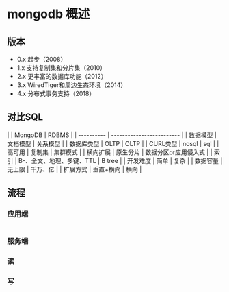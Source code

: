 # mongodb 概述

## 版本

- 0.x 起步（2008）
- 1.x 支持复制集和分片集（2010）
- 2.x 更丰富的数据库功能（2012）
- 3.x WiredTiger和周边生态环境（2014）
- 4.x 分布式事务支持（2018）

## 对比SQL

|            | MongoDB                   | RDBMS                |
| ---------- | ------------------------- |
| 数据模型   | 文档模型                  | 关系模型             |
| 数据库类型 | OLTP                      | OLTP                 |
| CURL类型   | nosql                     | sql                  |
| 高可用     | 复制集                    | 集群模式             |
| 横向扩展   | 原生分片                  | 数据分区or应用侵入式 |
| 索引       | B-、全文、地理、多键、TTL | B tree               |
| 开发难度   | 简单                      | 复杂                 |
| 数据容量   | 无上限                    | 千万、亿             |
| 扩展方式   | 垂直+横向                 | 横向                 |

## 流程

### 应用端

```bash

```

### 服务端

### 读

### 写
